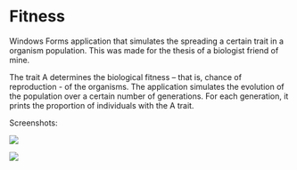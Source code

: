 # Fitness
Windows Forms application that simulates the spreading a certain trait in a organism population. This was made for the thesis of a biologist friend of mine.

The trait A determines the biological fitness – that is, chance of reproduction - of the organisms. The application simulates the evolution of the population over a certain number of generations. For each generation, it prints the proportion of individuals with the A trait. 

Screenshots:

![](https://i.imgur.com/S5m7tkg.png)

![](https://i.imgur.com/JkwIGp2.png)

